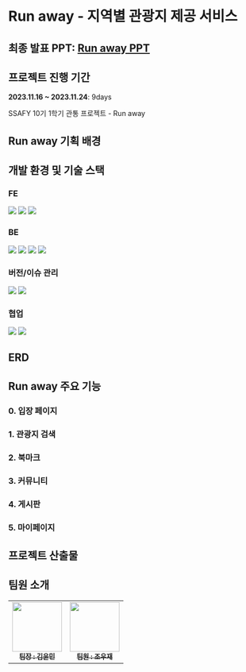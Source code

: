 # Run away - 지역별 관광지 제공 서비스

## 최종 발표 PPT: [Run away PPT]()

## 프로젝트 진행 기간
**2023.11.16 ~ 2023.11.24**: 9days

SSAFY 10기 1학기 관통 프로젝트 - Run away

## Run away 기획 배경


## 개발 환경 및 기술 스택
### FE
<img src="https://img.shields.io/badge/JavaScript-F7DF1E?style=for-the-badge&logo=JavaScript&logoColor=white"> <img src="https://img.shields.io/badge/Node.js-43853D?style=for-the-badge&logo=node.js&logoColor=white"> <img src="https://img.shields.io/badge/Vue.js-4FC08D?style=for-the-badge&logo=Vue.js&logoColor=white">

### BE
<img src="https://img.shields.io/badge/Java-ED8B00?style=for-the-badge&logo=openjdk&logoColor=white"> <img src="https://img.shields.io/badge/springboot-6DB33F?style=for-the-badge&logo=springboot&logoColor=white"> <img src="https://img.shields.io/badge/Gradle-02303A.svg?style=for-the-badge&logo=Gradle&logoColor=white"> <img src="https://img.shields.io/badge/MySQL-005C84?style=for-the-badge&logo=mysql&logoColor=white">

### 버전/이슈 관리
<img src="https://img.shields.io/badge/GitLab-330F63?style=for-the-badge&logo=gitlab&logoColor=white"> <img src="https://img.shields.io/badge/GIT-E44C30?style=for-the-badge&logo=git&logoColor=white">


### 협업
<img src="https://img.shields.io/badge/Mattermost-0058CC?style=for-the-badge&logo=Mattermost&logoColor=white"> <img src="https://img.shields.io/badge/Discord-7289DA?style=for-the-badge&logo=discord&logoColor=white"/>

## ERD

## Run away 주요 기능
### 0. 입장 페이지

### 1. 관광지 검색

### 2. 북마크

### 3. 커뮤니티

### 4. 게시판

### 5. 마이페이지

## 프로젝트 산출물

## 팀원 소개
<table>
  <tbody>
    <tr>
      <td align="center"><a href="https://github.com/ymkim0216"><img src="https://avatars.githubusercontent.com/u/102347857?v=4" width="100px;" alt=""/><br /><sub><b>팀장 : 김윤민</b></sub></a><br /></td>
      <td align="center"><a href="https://github.com/jo-dv"><img src="https://avatars.githubusercontent.com/u/63555689?v=4" width="100px;" alt=""/><br /><sub><b>팀원 : 조우재</b></sub></a><br /></td>
    </tr>
  </tbody>
</table>
